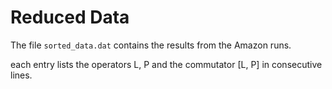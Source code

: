 # Reduced Data #

The file `sorted_data.dat` contains the results from the Amazon runs.

each entry lists the operators L, P and the commutator [L, P] in consecutive
lines.

